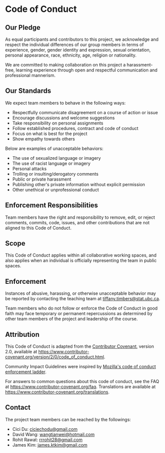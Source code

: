 # Code of Conduct

## Our Pledge

As equal participants and contributors to this project, we acknowledge and respect the individual differences of our group members 
in terms of experience, gender, gender identity and expression, sexual orientation, personal appearance, race, ethnicity, age, religion or nationality. 

We are committed to making collaboration on this project a harassment-free, learning experience through open and respectful 
communication and professional mannerism.


## Our Standards

We expect team members to behave in the following ways:
* Respectfully communicate disagreement on a course of action or issue
* Encourage discussions and welcome suggestions
* Take responsibility on personal assignments 
* Follow established procedures, contract and code of conduct 
* Focus on what is best for the project
* Show empathy towards others

Below are examples of unacceptable behaviors: 
* The use of sexualized language or imagery
* The use of racist language or imagery
* Personal attacks
* Trolling or insulting/derogatory comments
* Public or private harassment
* Publishing other's private information without explicit permission
* Other unethical or unprofessional conduct


## Enforcement Responsibilities

Team members have the right and responsibility to remove, edit, or reject comments, commits, code, issues, 
and other contributions that are not aligned to this Code of Conduct.

## Scope

This Code of Conduct applies within all collaborative working spaces, and also applies when
an individual is officially representing the team in public spaces.

## Enforcement

Instances of abusive, harassing, or otherwise unacceptable behavior may be reported by 
contacting the teaching team at tiffany.timbers@stat.ubc.ca. 

Team members who do not follow or enforce 
the Code of Conduct in good faith may face temporary or permanent repercussions as determined by other 
team members of the project and leadership of the course.


## Attribution

This Code of Conduct is adapted from the [Contributor Covenant][homepage],
version 2.0, available at
https://www.contributor-covenant.org/version/2/0/code_of_conduct.html.

Community Impact Guidelines were inspired by [Mozilla's code of conduct
enforcement ladder](https://github.com/mozilla/diversity).

[homepage]: https://www.contributor-covenant.org

For answers to common questions about this code of conduct, see the FAQ at
https://www.contributor-covenant.org/faq. Translations are available at
https://www.contributor-covenant.org/translations.

## Contact

The project team members can be reached by the followings: 

- Cici Du: ciciechodu@gmail.com
- David Wang: wangtianwei@hotmail.com
- Rohit Rawat: rrrohit28@gmail.com
- James Kim: james.ktkim@gmail.com
